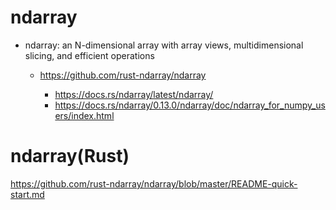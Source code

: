 # ndarray

- ndarray: an N-dimensional array with array views, multidimensional slicing, and efficient operations 

  - https://github.com/rust-ndarray/ndarray

    - https://docs.rs/ndarray/latest/ndarray/
    - https://docs.rs/ndarray/0.13.0/ndarray/doc/ndarray_for_numpy_users/index.html

# ndarray(Rust)
https://github.com/rust-ndarray/ndarray/blob/master/README-quick-start.md